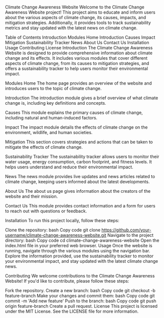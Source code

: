 Climate Change Awareness Website
Welcome to the Climate Change Awareness Website project! This project aims to educate and inform users about the various aspects of climate change, its causes, impacts, and mitigation strategies. Additionally, it provides tools to track sustainability metrics and stay updated with the latest news on climate change.

Table of Contents
Introduction
Modules
Home
Introduction
Causes
Impact
Mitigation
Sustainability Tracker
News
About Us
Contact Us
Installation
Usage
Contributing
License
Introduction
The Climate Change Awareness Website is designed to provide comprehensive information about climate change and its effects. It includes various modules that cover different aspects of climate change, from its causes to mitigation strategies, and offers a sustainability tracker to help users monitor their environmental impact.

Modules
Home
The home page provides an overview of the website and introduces users to the topic of climate change.

Introduction
The introduction module gives a brief overview of what climate change is, including key definitions and concepts.

Causes
This module explains the primary causes of climate change, including natural and human-induced factors.

Impact
The impact module details the effects of climate change on the environment, wildlife, and human societies.

Mitigation
This section covers strategies and actions that can be taken to mitigate the effects of climate change.

Sustainability Tracker
The sustainability tracker allows users to monitor their water usage, energy consumption, carbon footprint, and fitness levels. It helps users understand and reduce their environmental impact.

News
The news module provides live updates and news articles related to climate change, keeping users informed about the latest developments.

About Us
The about us page gives information about the creators of the website and their mission.

Contact Us
This module provides contact information and a form for users to reach out with questions or feedback.

Installation
To run this project locally, follow these steps:

Clone the repository:
bash
Copy code
git clone https://github.com/your-username/climate-change-awareness-website.git
Navigate to the project directory:
bash
Copy code
cd climate-change-awareness-website
Open the index.html file in your preferred web browser.
Usage
Once the website is running, navigate through the various modules using the navigation bar. Explore the information provided, use the sustainability tracker to monitor your environmental impact, and stay updated with the latest climate change news.

Contributing
We welcome contributions to the Climate Change Awareness Website! If you'd like to contribute, please follow these steps:

Fork the repository.
Create a new branch:
bash
Copy code
git checkout -b feature-branch
Make your changes and commit them:
bash
Copy code
git commit -m 'Add new feature'
Push to the branch:
bash
Copy code
git push origin feature-branch
Create a pull request.
License
This project is licensed under the MIT License. See the LICENSE file for more information.
